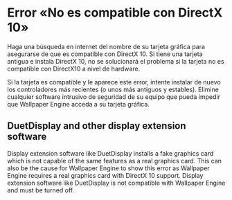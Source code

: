 # Error «No es compatible con DirectX 10»
Haga una búsqueda en internet del nombre de su tarjeta gráfica para asegurarse de que es compatible con DirectX 10. Si tiene una tarjeta antigua e instala DirectX 10, no se solucionará el problema si la tarjeta no es compatible con DirectX10 a nivel de hardware.

Si la tarjeta es compatible y le aparece este error, intente instalar de nuevo los controladores más recientes (o unos más antiguos y estables). Elimine cualquier software intrusivo de seguridad de su equipo que pueda impedir que Wallpaper Engine acceda a su tarjeta gráfica.

## DuetDisplay and other display extension software
Display extension software like DuetDisplay installs a fake graphics card which is not capable of the same features as a real graphics card. This can also be the cause for Wallpaper Engine to show this error as Wallpaper Engine requires a real graphics card with DirectX 10 support. Display extension software like DuetDisplay is not compatible with Wallpaper Engine and must be turned off.

